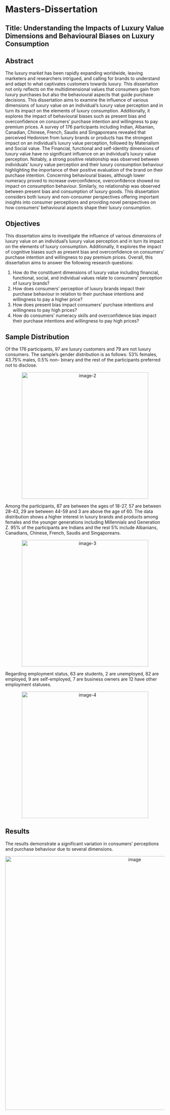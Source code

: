 # Masters-Dissertation
## Title: Understanding the Impacts of Luxury Value Dimensions and Behavioural Biases on Luxury Consumption

## Abstract
The luxury market has been rapidly expanding worldwide, leaving marketers and researchers intrigued, and calling for brands to understand and adapt to what captivates customers towards luxury. This dissertation not only reflects on the multidimensional values that consumers gain from luxury purchases but also the behavioural aspects that guide purchase decisions. This dissertation aims to examine the influence of various dimensions of luxury value on an individual’s luxury value perception and in turn its impact on the elements of luxury consumption. Additionally, it explores the impact of behavioural biases such as present bias and overconfidence on consumers’ purchase intention and willingness to pay premium prices. A survey of 176 participants including Indian, Albanian, Canadian, Chinese, French, Saudis and Singaporeans revealed that perceived Hedonism from luxury brands or products has the strongest impact on an individual’s luxury value perception, followed by Materialism and Social value. The Financial, functional and self-identity dimensions of luxury value have no significant influence on an individual’s luxury value perception. Notably, a strong positive relationship was observed between individuals’ luxury value perception and their luxury consumption behaviour highlighting the importance of their positive evaluation of the brand on their purchase intention. Concerning behavioural biases, although lower numeracy proved to increase overconfidence, overconfidence showed no impact on consumption behaviour. Similarly, no relationship was observed between present bias and consumption of luxury goods. This dissertation considers both luxury and non-consumer perspectives offering important insights into consumer perceptions and providing novel perspectives on how consumers’ behavioural aspects shape their luxury consumption.

## Objectives
This dissertation aims to investigate the influence of various dimensions of luxury value on an individual’s luxury value perception and in turn its impact on the elements of luxury consumption. Additionally, it explores the impact of cognitive biases such as present bias and overconfidence on consumers’ purchase intention and willingness to pay premium prices. Overall, this dissertation aims to answer the following research questions:

1. How do the constituent dimensions of luxury value including financial, functional, social, and individual values relate to consumers’ perception of luxury brands?
2. How does consumers’ perception of luxury brands impact their purchase behaviour in relation to their purchase intentions and willingness to pay a higher price?
3. How does present bias impact consumers’ purchase intentions and willingness to pay high prices?
4. How do consumers’ numeracy skills and overconfidence bias impact their purchase intentions and willingness to pay high prices?

## Sample Distribution
Of the 176 participants, 97 are luxury customers and 79 are not luxury consumers. 
The sample’s gender distribution is as follows: 53% females, 43.75% males, 0.5% non- binary and the rest of the participants preferred not to disclose.
<p align="center">
<img width="400" alt="image-2" src="https://github.com/user-attachments/assets/4554f4f4-391d-4787-a7d7-541bfe5f7a24">
</p>
Among the participants, 87 are between the ages of 18-27, 57 are between 28-43, 29 are between 44-59 and 3 are above the age of 60. The data distribution shows a higher interest in luxury brands and products among females and the younger generations including Millennials and Generation Z. 95% of the participants are Indians and the rest 5% include Albanians, Canadians, Chinese, French, Saudis and Singaporeans. 
<p align="center">
<img width="400" alt="image-3" src="https://github.com/user-attachments/assets/e03a1453-96bf-4b9d-ac18-cdf0e45a99d0">
</p>
Regarding employment status, 63 are students, 2 are unemployed, 82 are employed, 9 are self-employed, 7 are business owners are 12 have other employment statuses. 
<p align="center">
<img width="400" alt="image-4" src="https://github.com/user-attachments/assets/4f2057d2-8091-445e-97d9-afe5a9cb34d4">
</p>

## Results
The results demonstrate a significant variation in consumers’ perceptions and purchase behaviour due to several dimensions. 
<p align="center">
<img width="802" alt="image" src="https://github.com/user-attachments/assets/10d950d9-d0b4-4f6a-a805-f3ba337c0df6">
</p>
